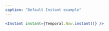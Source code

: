 ```yaml
---
caption: "Default Instant example"
---
```


<!-- markdownlint-disable MD041 -->
<!-- dprint-ignore -->

```jsx
<Instant instant={Temporal.Now.instant()} />
```
